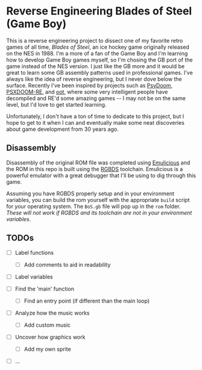 # Reverse Engineering Blades of Steel (Game Boy)

This is a reverse engineering project to dissect one of my favorite retro games of all time, *Blades of Steel*, an ice hockey game originally released on the NES in 1988. I'm a more of a fan of the Game Boy and I'm learning how to develop Game Boy games myself, so I'm chosing the GB port of the game instead of the NES version. I just like the GB more and it would be great to learn some GB assembly patterns used in professional games. I've always like the idea of reverse engineering, but I never dove below the surface. Recently I've been inspired by projects such as [PsyDoom](https://github.com/BodbDearg/PsyDoom), [PSXDOOM-RE](https://github.com/Erick194/PSXDOOM-RE), and [oot](https://github.com/zeldaret/oot), where some very intelligent people have decompiled and RE'd some amazing games -- I may not be on the same level, but I'd love to get started learning.

Unfortunately, I don't have a ton of time to dedicate to this project, but I hope to get to it when I can and eventually make some neat discoveries about game development from 30 years ago. 

## Disassembly

Disassembly of the original ROM file was completed using [Emulicious](https://emulicious.net/) and the ROM in this repo is built using the [RGBDS](https://github.com/gbdev/rgbds) toolchain. Emulicious is a powerful emulator with a great debugger that I'll be using to dig through this game. 

Assuming you have RGBDS properly setup and in your environment variables, you can build the rom yourself with the appropriate `build` script for your operating system. The `BoS.gb` file will pop up in the `rom` folder. *These will not work if RGBDS and its toolchain are not in your environment variables*. 

## TODOs

- [ ] Label functions
    - [ ] Add comments to aid in readability
- [ ] Label variables
- [ ] Find the 'main' function
    - [ ] Find an entry point (if different than the main loop)
- [ ] Analyze how the music works
    - [ ] Add custom music
- [ ] Uncover how graphics work 
    - [ ] Add my own sprite
- [ ] ...
 
